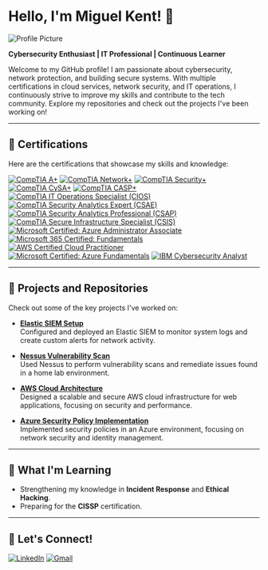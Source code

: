 # Hello, I'm Miguel Kent! 👋

![Profile Picture](https://drive.google.com/uc?id=1bJHmKnl5Apq_J6_fBKaWXof7BfI6Emiz)

**Cybersecurity Enthusiast | IT Professional | Continuous Learner**

Welcome to my GitHub profile! I am passionate about cybersecurity, network protection, and building secure systems. With multiple certifications in cloud services, network security, and IT operations, I continuously strive to improve my skills and contribute to the tech community. Explore my repositories and check out the projects I've been working on!

---

## 📜 Certifications

Here are the certifications that showcase my skills and knowledge:

[![CompTIA A+](https://images.credly.com/size/64x64/images/63482325-a0d6-4f64-ae75-f5f33922c7d0/CompTIA_A_2Bce.png)](https://www.credly.com/badges/example-link-to-your-comptia-a+-badge)
[![CompTIA Network+](https://images.credly.com/size/64x64/images/e1fc05b2-959b-45a4-8d20-124b1df121fe/CompTIA_Network_2Bce.png)](https://www.credly.com/badges/example-link-to-your-comptia-network+-badge)
[![CompTIA Security+](https://images.credly.com/size/64x64/images/74790a75-8451-400a-8536-92d792c5184a/CompTIA_Security_2Bce.png)](https://www.credly.com/badges/example-link-to-your-comptia-security+-badge)
[![CompTIA CySA+](https://images.credly.com/size/64x64/images/5cb4b153-44d8-410c-97c6-6afba3faa4af/Comptia_CySA_2Bce.png)](https://www.credly.com/badges/example-link-to-your-comptia-cysa+-badge)
[![CompTIA CASP+](https://images.credly.com/size/64x64/images/7b0fab0d-c9d5-409d-bdc0-1772143cdab1/CompTIA_CASP_2Bce.png)](https://www.credly.com/badges/example-link-to-your-comptia-casp+-badge)
[![CompTIA IT Operations Specialist (CIOS)](https://images.credly.com/size/64x64/images/7f7657b9-4d1b-4b8d-b5ee-5fdf6d7ccd71/04294_CompTIA_Cert_Badges_Specialist_-_CIOS.png)](https://www.credly.com/badges/example-link-to-your-comptia-cios-badge)
[![CompTIA Security Analytics Expert (CSAE)](https://images.credly.com/size/64x64/images/93d16d4a-223f-41bd-aaad-6a491b7b1fa8/CompTIA_CSAE.png)](https://www.credly.com/badges/example-link-to-your-comptia-csae-badge)
[![CompTIA Security Analytics Professional (CSAP)](https://images.credly.com/size/64x64/images/ba1b8072-8ebe-432c-88e5-05bc809c624a/CompTIA_CSAP.png)](https://www.credly.com/badges/example-link-to-your-comptia-csap-badge)
[![CompTIA Secure Infrastructure Specialist (CSIS)](https://images.credly.com/size/64x64/images/8090280a-311f-425f-a1cd-a32770b5a444/CompTIA_CSIS.png)](https://www.credly.com/badges/example-link-to-your-comptia-csis-badge)
[![Microsoft Certified: Azure Administrator Associate](https://images.credly.com/size/64x64/images/336eebfc-0ac3-4553-9a67-b402f491f185/azure-administrator-associate-600x600.png)](https://www.credly.com/badges/example-link-to-your-azure-administrator-associate-badge)
[![Microsoft 365 Certified: Fundamentals](https://images.credly.com/size/64x64/images/00634f82-b07f-4bbd-a6bb-53de397fc3a6/image.png)](https://www.credly.com/badges/example-link-to-your-microsoft-365-certified-fundamentals-badge)
[![AWS Certified Cloud Practitioner](https://images.credly.com/size/64x64/images/be8fcaeb-c769-4858-b567-ffaaa73ce8cf/image.png)](https://www.credly.com/badges/example-link-to-your-aws-cloud-practitioner-badge)
[![Microsoft Certified: Azure Fundamentals](https://images.credly.com/size/64x64/images/0c6d9839-f468-4adc-987d-5cfae4a9ee67/image.png)](https://www.credly.com/badges/example-link-to-your-azure-fundamentals-badge)
[![IBM Cybersecurity Analyst](https://images.credly.com/size/64x64/images/a850079a-75bb-41e1-adae-dedfabcf597c/Professional_Certificate_-_IBM_Cybersecurity_Analyst.png)](https://www.credly.com/badges/example-link-to-your-ibm-cybersecurity-analyst-badge)

---

## 🚀 Projects and Repositories

Check out some of the key projects I've worked on:

- **[Elastic SIEM Setup](https://github.com/MiguelKent/elastic-siem-project)**  
  Configured and deployed an Elastic SIEM to monitor system logs and create custom alerts for network activity.

- **[Nessus Vulnerability Scan](https://github.com/MiguelKent/nessus-scan-project)**  
  Used Nessus to perform vulnerability scans and remediate issues found in a home lab environment.

- **[AWS Cloud Architecture](https://github.com/MiguelKent/aws-cloud-architecture)**  
  Designed a scalable and secure AWS cloud infrastructure for web applications, focusing on security and performance.

- **[Azure Security Policy Implementation](https://github.com/MiguelKent/azure-security-project)**  
  Implemented security policies in an Azure environment, focusing on network security and identity management.

---

## 🌱 What I'm Learning

- Strengthening my knowledge in **Incident Response** and **Ethical Hacking**.
- Preparing for the **CISSP** certification.

---

## 💬 Let's Connect!

[![LinkedIn](https://img.shields.io/badge/LinkedIn-0077B5?style=flat&logo=linkedin&logoColor=white)](https://www.linkedin.com/in/miguelkent/)
[![Gmail](https://img.shields.io/badge/Gmail-D14836?style=flat&logo=gmail&logoColor=white)](mailto:miguelkent3@gmail.com)
